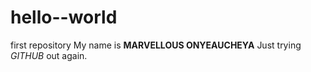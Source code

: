 # hello--world
first repository
My name is **MARVELLOUS ONYEAUCHEYA**
Just trying *GITHUB* out again.
